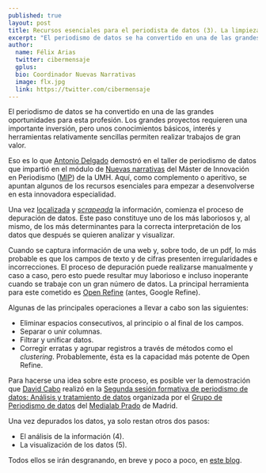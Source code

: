 ```yaml
---
published: true
layout: post
title: Recursos esenciales para el periodista de datos (3). La limpieza de la información
excerpt: "El periodismo de datos se ha convertido en una de las grandes oportunidades para esta profesión. Los grandes proyectos requieren una importante inversión, pero unos conocimientos básicos, interés y herramientas relativamente sencillas permiten realizar trabajos de gran valor periodístico."
author:
  name: Félix Arias
  twitter: cibermensaje
  gplus:  
  bio: Coordinador Nuevas Narrativas
  image: flx.jpg
  link: https://twitter.com/cibermensaje
---
```

El periodismo de datos se ha convertido en una de las grandes oportunidades para esta profesión. Los grandes proyectos requieren una importante inversión, pero unos conocimientos básicos, interés y herramientas relativamente sencillas permiten realizar trabajos de gran valor.

Eso es lo que [Antonio Delgado](https://twitter.com/adelgado "Perfil de este profesional en Twitter") demostró en el taller de periodismo de datos que impartió en el módulo de [Nuevas narrativas](https://twitter.com/search?q=%23NuevasNarrativas&src=typd "Hashtag en Twitter de esta asignatura") del Máster de Innovación en Periodismo ([MIP](http://mip.umh.es/ "Página de inicio de este proyecto académico")) de la UMH. Aquí, como complemento o aperitivo, se apuntan algunos de los recursos esenciales para empezar a desenvolverse en esta innovadora especialidad.

Una vez [localizada](mip.umh.es/blog/2014/04/08/recursos_datos/) y [_scrapeada_](mip.umh.es/blog/2014/04/08/recursos_datos_dos/) la información, comienza el proceso de depuración de datos. Este paso constituye uno de los más laboriosos y, al mismo, de los más determinantes para la correcta interpretación de los datos que después se quieren analizar y visualizar.

Cuando se captura información de una web y, sobre todo, de un pdf, lo más probable es que los campos de texto y de cifras presenten irregularidades e incorrecciones. El proceso de depuración puede realizarse manualmente y caso a caso, pero esto puede resultar muy laborioso e incluso inoperante cuando se trabaje con un gran número de datos.  La principal herramienta para este cometido es [Open Refine](http://openrefine.org/ "Web inicial de este producto") (antes, Google Refine).

Algunas de las principales operaciones a llevar a cabo son las siguientes:

* Eliminar espacios consecutivos, al principio o al final de los campos.
* Separar o unir columnas.
* Filtrar y unificar datos.
* Corregir erratas y agrupar registros a través de métodos como el _clustering_. Probablemente, ésta es la capacidad más potente de Open Refine.

Para hacerse una idea sobre este proceso, es posible ver la demostración que [David Cabo](https://twitter.com/dcabo "Perfil de este desarrollador informático en Twitter") realizó en la [Segunda sesión formativa de periodismo de datos: Análisis y tratamiento de datos](http://medialab-prado.es/article/sesion_formativa_periodismodatos_analisis_tratamiento_datos "Resumen y programa de esta actividad") organizada por el [Grupo de Periodismo de datos](http://medialab-prado.es/article/periodismo_de_datos_-_grupo_de_trabajo "Sección de esta iniciativa") del [Medialab Prado](http://medialab-prado.es/ "Web inicial de esta iniciativa") de Madrid.

Una vez depurados los datos, ya solo restan otros dos pasos:

* El análisis de la información (4).
* La visualización de los datos (5).

Todos ellos se irán desgranando, en breve y poco a poco, en [este blog](http://mip.umh.es/blog/ "Web inicial de este proyecto").